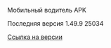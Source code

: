 Мобильный водитель APK

Последняя версия 1.49.9 25034

[Ссылка на версии](https://github.com/PanteoPro/driver_protek/releases)
